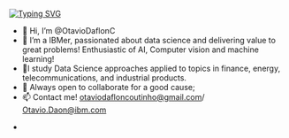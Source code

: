 
[![Typing SVG](https://readme-typing-svg.demolab.com/?lines=Greetings!;Nice+to+have+you+here.;Try+my+newest+repo:+FinDash)](https://git.io/typing-svg)


- 👋 Hi, I’m @OtavioDaflonC
- 💙 I’m a IBMer, passionated about data science and delivering value to great problems! Enthusiastic of AI, Computer vision and machine learning!
- 🌱I study Data Science approaches applied to topics in finance, energy, telecommunications, and industrial products.
- 💞️ Always open to collaborate for a good cause;
- 📫 Contact me! otaviodafloncoutinho@gmail.com/ Otavio.Daon@ibm.com


+
